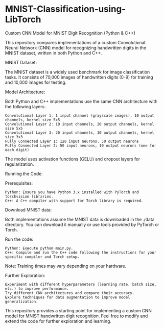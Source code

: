 # MNIST-Classification-using-LibTorch

Custom CNN Model for MNIST Digit Recognition (Python & C++)

This repository compares implementations of a custom Convolutional Neural Network (CNN) model for recognizing handwritten digits in the MNIST dataset, written in both Python and C++.

MNIST Dataset:

The MNIST dataset is a widely used benchmark for image classification tasks. It consists of 70,000 images of handwritten digits (0-9) for training and 10,000 images for testing.

Model Architecture:

Both Python and C++ implementations use the same CNN architecture with the following layers:

    Convolutional Layer 1: 1 input channel (grayscale images), 10 output channels, kernel size 5x5
    Convolutional Layer 2: 10 input channels, 20 output channels, kernel size 5x5
    Convolutional Layer 3: 20 input channels, 30 output channels, kernel size 3x3
    Fully Connected Layer 1: 120 input neurons, 50 output neurons
    Fully Connected Layer 2: 50 input neurons, 10 output neurons (one for each digit)

The model uses activation functions (GELU) and dropout layers for regularization.

Running the Code:

Prerequisites:

    Python: Ensure you have Python 3.x installed with PyTorch and torchvision libraries.
    C++: A C++ compiler with support for Torch library is required.

Download MNIST data:

Both implementations assume the MNIST data is downloaded in the ./data directory. You can download it manually or use tools provided by PyTorch or Torch.

Run the code:

    Python: Execute python main.py.
    C++: Compile and run the C++ code following the instructions for your specific compiler and Torch setup.

Note: Training times may vary depending on your hardware.

Further Exploration:

    Experiment with different hyperparameters (learning rate, batch size, etc.) to improve performance.
    Try different CNN architectures and compare their accuracy.
    Explore techniques for data augmentation to improve model generalization.

This repository provides a starting point for implementing a custom CNN model for MNIST handwritten digit recognition. Feel free to modify and extend the code for further exploration and learning.

